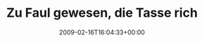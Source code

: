 ---
retweeted: false
source: <a href="http://twitter.com" rel="nofollow">Twitter Web Client</a>
entities:
  hashtags: []
  symbols: []
  user_mentions: []
  urls: []
display_text_range:
- '0'
- '136'
favorite_count: '0'
id_str: '1215657534'
truncated: false
retweet_count: '0'
id: '1215657534'
created_at: Mon Feb 16 16:04:33 +0000 2009
favorited: false
full_text: Zu Faul gewesen, die Tasse richtig auszuspülen. Jetzt ne Mischung aus Ovomaltine
  und Kaffee im Becher. So muss Soljanka entstanden sein.
lang: de
tags:
- pesos:twitter
date: '2009-02-16T16:04:33+00:00'
src: https://twitter.com/bascht/status/1215657534
original_url: https://twitter.com/bascht/status/1215657534
type: twitter_tweet
text: Zu Faul gewesen, die Tasse richtig auszuspülen. Jetzt ne Mischung aus Ovomaltine
  und Kaffee im Becher. So muss Soljanka entstanden sein.
title: Zu Faul gewesen, die Tasse rich

---